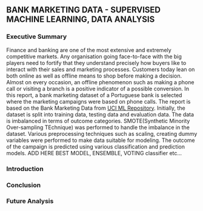 

## BANK MARKETING DATA - SUPERVISED MACHINE LEARNING, DATA ANALYSIS

### Executive Summary

Finance and banking are one of the most extensive and extremely competitive markets. Any organisation going face-to-face with the big players need to fortify that they understand precisely how buyers like to interact with their sales and marketing processes. Customers today lean on both online as well as offline means to shop before making a decision. Almost on every occasion, an offline phenomenon such as making a phone call or visiting a branch is a positive indicator of a possible conversion. In this report, a bank marketing dataset of a Portuguese bank is selected where the marketing campaigns were based on phone calls. The report is based on the Bank Marketing Data from [UCI ML Repository](https://archive.ics.uci.edu/ml/datasets/Bank+Marketing). Initially, the dataset is split into training data, testing data and evaluation data. The data is imbalanced in terms of outcome categories. SMOTE(Synthetic Minority Over-sampling TEchnique) was performed to handle the imbalance in the dataset. Various preprocessing techniques such as scaling, creating dummy variables were performed to make data suitable for modeling.  The outcome of the campaign is predicted using various classification and prediction models. ADD HERE BEST MODEL, ENSEMBLE, VOTING classifier etc...
 
 


### Introduction




### Conclusion



### Future Analysis